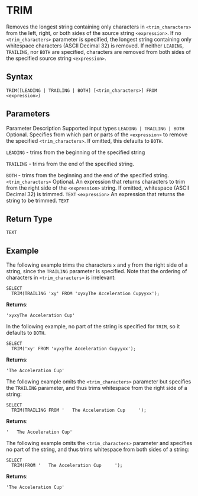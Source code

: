 # [](#trim)TRIM

Removes the longest string containing only characters in `<trim_characters>` from the left, right, or both sides of the source string `<expression>`. If no `<trim_characters>` parameter is specified, the longest string containing only whitespace characters (ASCII Decimal 32) is removed. If neither `LEADING`, `TRAILING`, nor `BOTH` are specified, characters are removed from both sides of the specified source string `<expression>`.

## [](#syntax)Syntax

```
TRIM([LEADING | TRAILING | BOTH] [<trim_characters>] FROM <expression>)
```

## [](#parameters)Parameters

Parameter Description Supported input types `LEADING | TRAILING | BOTH` Optional. Specifies from which part or parts of the `<expression>` to remove the specified `<trim_characters>`. If omitted, this defaults to `BOTH`.

`LEADING` - trims from the beginning of the specified string

`TRAILING` - trims from the end of the specified string.

`BOTH` - trims from the beginning and the end of the specified string. `<trim_characters>` Optional. An expression that returns characters to trim from the right side of the `<expression>` string. If omitted, whitespace (ASCII Decimal 32) is trimmed. `TEXT` `<expression>` An expression that returns the string to be trimmed. `TEXT`

## [](#return-type)Return Type

`TEXT`

## [](#example)Example

The following example trims the characters `x` and `y` from the right side of a string, since the `TRAILING` parameter is specified. Note that the ordering of characters in `<trim_characters>` is irrelevant:

```
SELECT
  TRIM(TRAILING 'xy' FROM 'xyxyThe Acceleration Cupyyxx');
```

**Returns**:

```
'xyxyThe Acceleration Cup'
```

In the following example, no part of the string is specified for `TRIM`, so it defaults to `BOTH`.

```
SELECT
  TRIM('xy' FROM 'xyxyThe Acceleration Cupyyxx');
```

**Returns**:

```
'The Acceleration Cup'
```

The following example omits the `<trim_characters>` parameter but specifies the `TRAILING` parameter, and thus trims whitespace from the right side of a string:

```
SELECT
  TRIM(TRAILING FROM '   The Acceleration Cup     ');
```

**Returns**:

```
'   The Acceleration Cup'
```

The following example omits the `<trim_characters>` parameter and specifies no part of the string, and thus trims whitespace from both sides of a string:

```
SELECT
  TRIM(FROM '   The Acceleration Cup     ');
```

**Returns**:

```
'The Acceleration Cup'
```